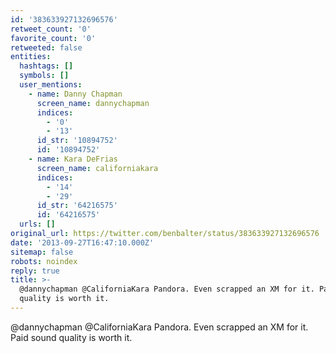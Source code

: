 ```yaml
---
id: '383633927132696576'
retweet_count: '0'
favorite_count: '0'
retweeted: false
entities:
  hashtags: []
  symbols: []
  user_mentions:
    - name: Danny Chapman
      screen_name: dannychapman
      indices:
        - '0'
        - '13'
      id_str: '10894752'
      id: '10894752'
    - name: Kara DeFrias
      screen_name: californiakara
      indices:
        - '14'
        - '29'
      id_str: '64216575'
      id: '64216575'
  urls: []
original_url: https://twitter.com/benbalter/status/383633927132696576
date: '2013-09-27T16:47:10.000Z'
sitemap: false
robots: noindex
reply: true
title: >-
  @dannychapman @CaliforniaKara Pandora. Even scrapped an XM for it. Paid sound
  quality is worth it.
---
```


@dannychapman @CaliforniaKara Pandora. Even scrapped an XM for it. Paid sound quality is worth it.